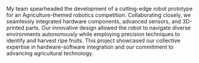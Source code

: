 My team spearheaded the development of a cutting-edge robot prototype for an Agriculture-themed robotics competition. Collaborating closely, we seamlessly
integrated hardware components, advanced sensors, and 3D-printed parts.
Our innovative design allowed the robot to navigate diverse environments autonomously while employing precision techniques to identify and harvest ripe fruits.
This project showcased our collective expertise in hardware-software integration and our commitment to advancing agricultural technology.
